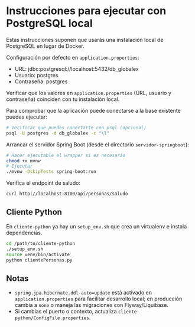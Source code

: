 # Instrucciones para ejecutar con PostgreSQL local

Estas instrucciones suponen que usarás una instalación local de PostgreSQL en lugar de Docker.

Configuración por defecto en `application.properties`:
- URL: jdbc:postgresql://localhost:5432/db_globalex
- Usuario: postgres
- Contraseña: postgres

Verificar que los valores en `application.properties` (URL, usuario y contraseña) coinciden con tu instalación local.

Para comprobar que la aplicación puede conectarse a la base existente puedes ejecutar:

```bash
# Verificar que puedes conectarte con psql (opcional)
psql -U postgres -d db_globalex -c "\l"
```

Arrancar el servidor Spring Boot (desde el directorio `servidor-springboot`):

```bash
# Hacer ejecutable el wrapper si es necesario
chmod +x mvnw
# Ejecutar
./mvnw -DskipTests spring-boot:run
```

Verifica el endpoint de saludo:

```bash
curl http://localhost:8100/api/personas/saludo
```

Cliente Python
---------------
En `cliente-python` ya hay un `setup_env.sh` que crea un virtualenv e instala dependencias.

```bash
cd /path/to/cliente-python
./setup_env.sh
source venv/bin/activate
python clientePersonas.py
```

Notas
-----
- `spring.jpa.hibernate.ddl-auto=update` está activado en `application.properties` para facilitar desarrollo local; en producción cambia a `none` o maneja las migraciones con Flyway/Liquibase.
- Si cambias el puerto o contexto, actualiza `cliente-python/ConfigFile.properties`.
